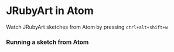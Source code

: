 # JRubyArt in Atom

Watch JRubyArt sketches from Atom by pressing `ctrl+alt+shift+w`


### Running a sketch from Atom

